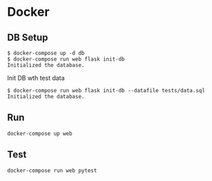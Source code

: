 # Docker

## DB Setup

```
$ docker-compose up -d db
$ docker-compose run web flask init-db
Initialized the database.
```

Init DB wth test data

```
$ docker-compose run web flask init-db --datafile tests/data.sql
Initialized the database.
```

## Run

```
docker-compose up web
```

## Test

```
docker-compose run web pytest
```
